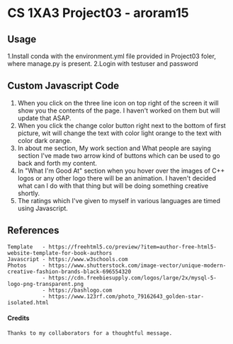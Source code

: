 # CS 1XA3 Project03 - aroram15

## Usage
   1.Install conda with 
      the environment.yml file provided in Project03 foler, where manage.py is present.
   2.Login with testuser and password
  
  
## Custom Javascript Code
1. When you click on the three line icon on top right of the screen it will show you the contents of the page. I haven't   worked on them but will update that ASAP.
2. When you click the change color button right next to the bottom of first picture, wit will change the text with color light orange to the text with color dark orange.
3. In about me section, My work section and What people are saying section I've made two arrow kind of buttons which can be used to go back and forth my content.
4. In "What I'm Good At" section when you hover over the images of C++ logos or any other logo there will be an animation. I haven't decided what can I do with that thing but will be doing something creative shortly.
5. The ratings which I've given to myself in various languages are timed using Javascript.
                
 ## References
    Template   - https://freehtml5.co/preview/?item=author-free-html5-website-template-for-book-authors
    Javascript - https://www.w3schools.com
    Photos     - https://www.shutterstock.com/image-vector/unique-modern-creative-fashion-brands-black-696554320
               - https://cdn.freebiesupply.com/logos/large/2x/mysql-5-logo-png-transparent.png
               - https://bashlogo.com
               - https://www.123rf.com/photo_79162643_golden-star-isolated.html
      
#### Credits
    Thanks to my collaborators for a thoughtful message.

